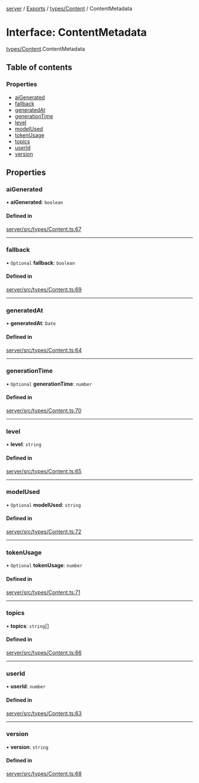 [server](../README.md) / [Exports](../modules.md) / [types/Content](../modules/types_Content.md) / ContentMetadata

# Interface: ContentMetadata

[types/Content](../modules/types_Content.md).ContentMetadata

## Table of contents

### Properties

- [aiGenerated](types_Content.ContentMetadata.md#aigenerated)
- [fallback](types_Content.ContentMetadata.md#fallback)
- [generatedAt](types_Content.ContentMetadata.md#generatedat)
- [generationTime](types_Content.ContentMetadata.md#generationtime)
- [level](types_Content.ContentMetadata.md#level)
- [modelUsed](types_Content.ContentMetadata.md#modelused)
- [tokenUsage](types_Content.ContentMetadata.md#tokenusage)
- [topics](types_Content.ContentMetadata.md#topics)
- [userId](types_Content.ContentMetadata.md#userid)
- [version](types_Content.ContentMetadata.md#version)

## Properties

### aiGenerated

• **aiGenerated**: `boolean`

#### Defined in

[server/src/types/Content.ts:67](https://github.com/niklas-joh/french-learning-platform/blob/f88c80a984d39a715bd427891d156cc94cff3831/server/src/types/Content.ts#L67)

___

### fallback

• `Optional` **fallback**: `boolean`

#### Defined in

[server/src/types/Content.ts:69](https://github.com/niklas-joh/french-learning-platform/blob/f88c80a984d39a715bd427891d156cc94cff3831/server/src/types/Content.ts#L69)

___

### generatedAt

• **generatedAt**: `Date`

#### Defined in

[server/src/types/Content.ts:64](https://github.com/niklas-joh/french-learning-platform/blob/f88c80a984d39a715bd427891d156cc94cff3831/server/src/types/Content.ts#L64)

___

### generationTime

• `Optional` **generationTime**: `number`

#### Defined in

[server/src/types/Content.ts:70](https://github.com/niklas-joh/french-learning-platform/blob/f88c80a984d39a715bd427891d156cc94cff3831/server/src/types/Content.ts#L70)

___

### level

• **level**: `string`

#### Defined in

[server/src/types/Content.ts:65](https://github.com/niklas-joh/french-learning-platform/blob/f88c80a984d39a715bd427891d156cc94cff3831/server/src/types/Content.ts#L65)

___

### modelUsed

• `Optional` **modelUsed**: `string`

#### Defined in

[server/src/types/Content.ts:72](https://github.com/niklas-joh/french-learning-platform/blob/f88c80a984d39a715bd427891d156cc94cff3831/server/src/types/Content.ts#L72)

___

### tokenUsage

• `Optional` **tokenUsage**: `number`

#### Defined in

[server/src/types/Content.ts:71](https://github.com/niklas-joh/french-learning-platform/blob/f88c80a984d39a715bd427891d156cc94cff3831/server/src/types/Content.ts#L71)

___

### topics

• **topics**: `string`[]

#### Defined in

[server/src/types/Content.ts:66](https://github.com/niklas-joh/french-learning-platform/blob/f88c80a984d39a715bd427891d156cc94cff3831/server/src/types/Content.ts#L66)

___

### userId

• **userId**: `number`

#### Defined in

[server/src/types/Content.ts:63](https://github.com/niklas-joh/french-learning-platform/blob/f88c80a984d39a715bd427891d156cc94cff3831/server/src/types/Content.ts#L63)

___

### version

• **version**: `string`

#### Defined in

[server/src/types/Content.ts:68](https://github.com/niklas-joh/french-learning-platform/blob/f88c80a984d39a715bd427891d156cc94cff3831/server/src/types/Content.ts#L68)
